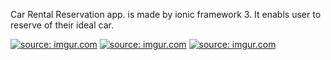 Car Rental Reservation app. is made by ionic framework 3.
It enabls user to reserve of their ideal car.

<a href="http://imgur.com/mKCFjZU"><img src="http://i.imgur.com/mKCFjZU.jpg" title="source: imgur.com" /></a>
<a href="http://imgur.com/zQfjIjv"><img src="http://i.imgur.com/zQfjIjv.jpg" title="source: imgur.com" /></a>
<a href="http://imgur.com/6PkMbPG"><img src="http://i.imgur.com/6PkMbPG.jpg" title="source: imgur.com" /></a>
